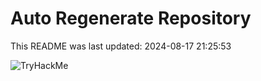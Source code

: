 # Auto Regenerate Repository

This README was last updated: 2024-08-17 21:25:53

 ![TryHackMe](https://tryhackme.com/badge/533634)